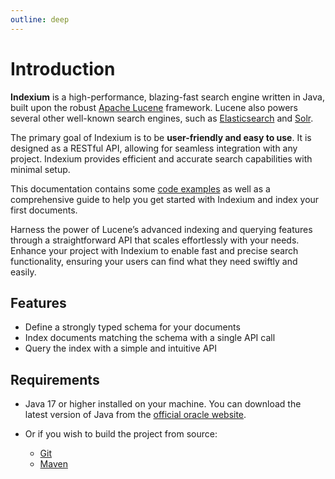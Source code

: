 ```yaml
---
outline: deep
---
```


# Introduction


**Indexium** is a high-performance, blazing-fast search engine written in Java, built upon the robust [Apache Lucene](https://lucene.apache.org/core/) framework. Lucene also powers several other well-known search engines, such as [Elasticsearch](https://www.elastic.co/) and [Solr](https://lucene.apache.org/solr/).

The primary goal of Indexium is to be **user-friendly and easy to use**. It is designed as a RESTful API, allowing for seamless integration with any project. Indexium provides efficient and accurate search capabilities with minimal setup.

This documentation contains some [code examples](/quickstart/examples) as well as a comprehensive guide to help you get started with Indexium and index your first documents.

Harness the power of Lucene’s advanced indexing and querying features through a straightforward API that scales effortlessly with your needs. Enhance your project with Indexium to enable fast and precise search functionality, ensuring your users can find what they need swiftly and easily.


## Features

- Define a strongly typed schema for your documents
- Index documents matching the schema with a single API call
- Query the index with a simple and intuitive API


## Requirements

- Java 17 or higher installed on your machine. You can download the latest version of Java from the [official oracle website](https://www.oracle.com/java/technologies/downloads/).

- Or if you wish to build the project from source:
    - [Git](https://git-scm.com/)
    - [Maven](https://maven.apache.org/)